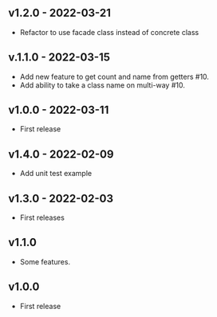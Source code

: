 ## v1.2.0 - 2022-03-21

- Refactor to use facade class instead of concrete class

## v.1.1.0 - 2022-03-15

- Add new feature to get count and name from getters  #10.
- Add ability to take a class name on multi-way  #10.

## v1.0.0 - 2022-03-11

- First release

## v1.4.0 - 2022-02-09

- Add unit test example

## v1.3.0 - 2022-02-03

- First releases

## v1.1.0

- Some features.

## v1.0.0

- First release
